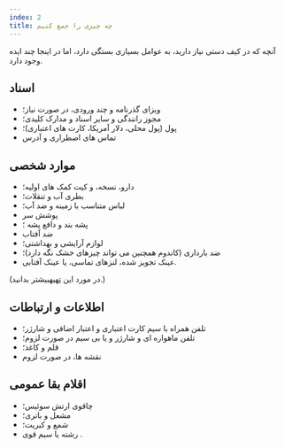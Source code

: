 ```yaml
---
index: 2
title: چه چیزی را جمع کنیم
---
```

آنچه که در کیف دستی نیاز دارید، به عوامل بسیاری بستگی دارد، اما در اینجا چند ایده وجود دارد.

## اسناد

*   ویزای گذرنامه و چند ورودی، در صورت نیاز؛
*   مجوز رانندگی و سایر اسناد و مدارک کلیدی؛
*   پول (پول محلی، دلار آمریکا، کارت های اعتباری)؛
*   تماس های اضطراری و آدرس

## موارد شخصی

*   دارو، نسخه، و کیت کمک های اولیه؛
*   بطری آب و تنقلات؛
*   لباس متناسب با زمینه و ضد آب؛
*   پوشش سر
*   پشه بند و دافع پشه ؛
*   ضد آفتاب
*   لوازم آرایشی و بهداشتی؛
*   ضد بارداری (کاندوم همچنین می تواند چیزهای خشک نگه دارد)؛
*   عینک تجویز شده، لنزهای تماسی، یا عینک آفتابی.

(در مورد این [تهیه](umbrella://travel/preparation)بیشتر بدانید.)

## اطلاعات و ارتباطات

*   تلفن همراه با سیم کارت اعتباری و اعتبار اضافی و شارژر؛
*   تلفن ماهواره ای و شارژر و یا بی سیم در صورت لزوم؛
*   قلم و کاغذ؛
*   نقشه ها، در صورت لزوم

## اقلام بقا عمومی

*   چاقوی ارتش سوئیس؛
*   مشعل و باتری؛
*   شمع و کبریت؛
*   رشته یا سیم قوی .